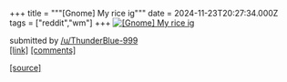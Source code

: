 +++
title = """[Gnome] My rice ig"""
date = 2024-11-23T20:27:34.000Z
tags = ["reddit","wm"]
+++
[![[Gnome] My rice ig](https://b.thumbs.redditmedia.com/wKNW8ggUuDdlOCDCJbXV2c10iRVjX1SE1hozQu4kmLo.jpg "[Gnome] My rice ig")](https://www.reddit.com/r/unixporn/comments/1gy8zqa/gnome_my_rice_ig/)

submitted by [/u/ThunderBlue-999](https://www.reddit.com/user/ThunderBlue-999)  
[\[link\]](https://www.reddit.com/gallery/1gy8zqa) [\[comments\]](https://www.reddit.com/r/unixporn/comments/1gy8zqa/gnome_my_rice_ig/)

[[source]](https://www.reddit.com/r/unixporn/comments/1gy8zqa/gnome_my_rice_ig/)
